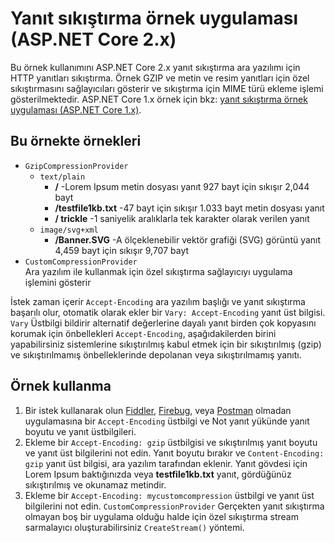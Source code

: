 # <a name="response-compression-sample-application-aspnet-core-2x"></a>Yanıt sıkıştırma örnek uygulaması (ASP.NET Core 2.x)

Bu örnek kullanımını ASP.NET Core 2.x yanıt sıkıştırma ara yazılımı için HTTP yanıtları sıkıştırma. Örnek GZIP ve metin ve resim yanıtları için özel sıkıştırmasını sağlayıcıları gösterir ve sıkıştırma için MIME türü ekleme işlemi gösterilmektedir. ASP.NET Core 1.x örnek için bkz: [yanıt sıkıştırma örnek uygulaması (ASP.NET Core 1.x)](https://github.com/aspnet/Docs/tree/master/aspnetcore/performance/response-compression/samples/1.x).

## <a name="examples-in-this-sample"></a>Bu örnekte örnekleri

* `GzipCompressionProvider`
  * `text/plain`
    * **/** -Lorem Ipsum metin dosyası yanıt 927 bayt için sıkışır 2,044 bayt
    * **/testfile1kb.txt** -47 bayt için sıkışır 1.033 bayt metin dosyası yanıt
    * **/ trickle** -1 saniyelik aralıklarla tek karakter olarak verilen yanıt
  * `image/svg+xml`
    * **/Banner.SVG** -A ölçeklenebilir vektör grafiği (SVG) görüntü yanıt 4,459 bayt için sıkışır 9,707 bayt
* `CustomCompressionProvider`<br>Ara yazılım ile kullanmak için özel sıkıştırma sağlayıcıyı uygulama işlemini gösterir

İstek zaman içerir `Accept-Encoding` ara yazılım başlığı ve yanıt sıkıştırma başarılı olur, otomatik olarak ekler bir `Vary: Accept-Encoding` yanıt üst bilgisi. `Vary` Üstbilgi bildirir alternatif değerlerine dayalı yanıt birden çok kopyasını korumak için önbellekleri `Accept-Encoding`, aşağıdakilerden birini yapabilirsiniz sistemlerine sıkıştırılmış kabul etmek için bir sıkıştırılmış (gzip) ve sıkıştırılmamış önbelleklerinde depolanan veya sıkıştırılmamış yanıtı.

## <a name="using-the-sample"></a>Örnek kullanma

1. Bir istek kullanarak olun [Fiddler](http://www.telerik.com/fiddler), [Firebug](http://getfirebug.com/), veya [Postman](https://www.getpostman.com/) olmadan uygulamasına bir `Accept-Encoding` üstbilgi ve Not yanıt yükünde yanıt boyutu ve yanıt üstbilgileri.
1. Ekleme bir `Accept-Encoding: gzip` üstbilgisi ve sıkıştırılmış yanıt boyutu ve yanıt üst bilgilerini not edin. Yanıt boyutu bırakır ve `Content-Encoding: gzip` yanıt üst bilgisi, ara yazılım tarafından eklenir. Yanıt gövdesi için Lorem Ipsum baktığınızda veya **testfile1kb.txt** yanıt, gördüğünüz sıkıştırılmış ve okunamaz metindir.
1. Ekleme bir `Accept-Encoding: mycustomcompression` üstbilgi ve yanıt üst bilgilerini not edin. `CustomCompressionProvider` Gerçekten yanıt sıkıştırma olmayan boş bir uygulama olduğu halde için özel sıkıştırma stream sarmalayıcı oluşturabilirsiniz `CreateStream()` yöntemi.

